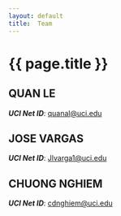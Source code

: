 ```yaml
---
layout: default
title:  Team
---
```


# {{ page.title }}


## QUAN LE
***UCI Net ID***: quanal@uci.edu

## JOSE VARGAS
***UCI Net ID***: Jlvarga1@uci.edu

## CHUONG NGHIEM
***UCI Net ID***: cdnghiem@uci.edu

